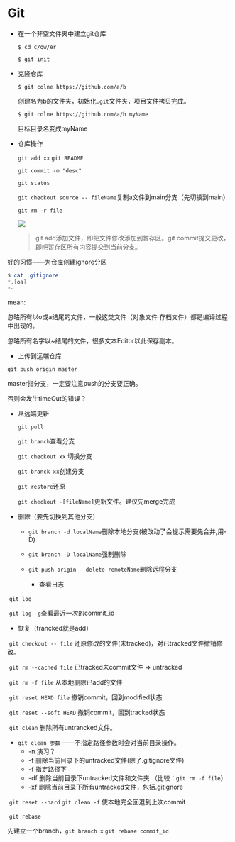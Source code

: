 # Git

- 在一个非空文件夹中建立git仓库

  `$ cd c/qw/er`

  `$ git init`

- 克隆仓库

  `$ git colne https://github.com/a/b`

  创建名为b的文件夹，初始化`.git`文件夹，项目文件拷贝完成。

  `$ git colne https://github.com/a/b myName`

  目标目录名变成myName

  

- 仓库操作

  `git add xx` `git README` 

  `git commit -m "desc"`

  `git status` 

  `git checkout source -- fileName`复制a文件到main分支（先切换到main）

  `git rm -r file`

  
  
  ![](C:\Users\Cho\Desktop\git1.png)
  
  > git add添加文件，即把文件修改添加到暂存区。git commit提交更改，即吧暂存区所有内容提交到当前分支。

好的习惯——为仓库创建ignore分区

```powershell
$ cat .gitignore
*.[oa]
*~
```

mean:

忽略所有以o或a结尾的文件，一般这类文件（对象文件 存档文件）都是编译过程中出现的。

忽略所有名字以~结尾的文件，很多文本Editor以此保存副本。

- 上传到远端仓库

`git push origin master`

master指分支，一定要注意push的分支要正确。

否则会发生timeOut的错误？

- 从远端更新

  `git pull`

  `git branch`查看分支

  `git checkout xx`	切换分支

  `git branck xx`创建分支

  `git restore`还原

  `git checkout -[fileName]`更新文件。建议先merge完成




- 删除（要先切换到其他分支）
  - `git branch -d localName`删除本地分支(被改动了会提示需要先合并,用-D)
  - `git branch -D localName`强制删除
  - `git push origin --delete remoteName`删除远程分支



	- 查看日志

​	`git log`

​	`git log -g`查看最近一次的commit_id



- 恢复（trancked就是add）

​	`git checkout -- file` 还原修改的文件(未tracked)，对已tracked文件撤销修改。

​	`git rm --cached file` 已tracked未commit文件 => untracked

​	`git rm -f file` 从本地删除已add的文件

​	`git reset HEAD file` 撤销commit，回到modified状态

​	`git reset --soft HEAD` 撤销commit，回到tracked状态

​	`git clean` 删除所有untrancked文件。

- `git clean 参数` ——不指定路径参数时会对当前目录操作。
  - -n 演习？
  - -f 删除当前目录下的untracked文件(除了.gitignore文件)
  - -f <path> 指定路径下
  - -df 删除当前目录下untracked文件和文件夹 （比较：`git rm -f file`）
  - -xf 删除当前目录下所有untracked文件，包括.gitignore

​	`git reset --hard` `git clean -f` 使本地完全回退到上次commit

​	`git rebase`

先建立一个branch，`git branch x` `git rebase commit_id`
